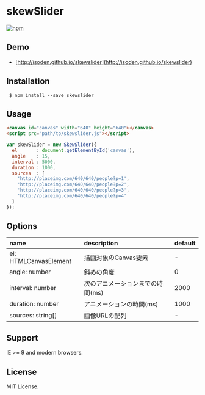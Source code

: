 skewSlider
===

[![npm](https://img.shields.io/npm/v/skewslider.svg?style=flat-square)](https://www.npmjs.com/package/skewslider)

## Demo

- [http://isoden.github.io/skewslider](http://isoden.github.io/skewslider)

## Installation

```
 $ npm install --save skewslider
```

## Usage

```html
<canvas id="canvas" width="640" height="640"></canvas>
<script src="path/to/skewslider.js"></script>
```

```js
var skewSlider = new SkewSlider({
  el       : document.getElementById('canvas'),
  angle    : 15,
  interval : 5000,
  duration : 1000,
  sources  : [
    'http://placeimg.com/640/640/people?p=1',
    'http://placeimg.com/640/640/people?p=2',
    'http://placeimg.com/640/640/people?p=3',
    'http://placeimg.com/640/640/people?p=4'
  ]
});
```

## Options

|name|description|default|
|:---|:---|:----|
|el: HTMLCanvasElement|描画対象のCanvas要素|-|
|angle: number  |斜めの角度|0|
|interval: number  |次のアニメーションまでの時間(ms)|2000|
|duration: number  |アニメーションの時間(ms)|1000|
|sources: string[]  |画像URLの配列|-|

## Support

IE >= 9 and modern browsers.

## License

MIT License.
